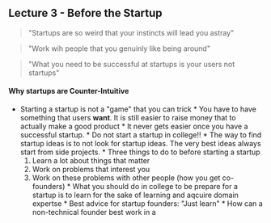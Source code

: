 ## Lecture 3 - Before the Startup 

> "Startups are so weird that your instincts will lead you astray"

> "Work wih  people that you genuinly like being around"

> "What you need to be successful at startups is your users not startups" 

#### Why startups are Counter-Intuitive
   * Starting a startup is not a "game" that you can trick 
    * You have to have something that users **want**. It is still easier to raise money 
    that to actually make a good product
    * It never gets easier once you have a successful startup. 
    * Do not start a startup in college!! 
    * The way to find startup ideas is to not look for startup ideas. The very best ideas 
    always start from side projects.
    * Three things to do to before starting a startup 
        1. Learn a lot about things that matter
        2. Work on problems that interest you
        3. Work on these problems with other people (how you get co-founders) 
    * What you should do in college to be prepare for a startup is to learn for the sake of 
    learning and aqcuire domain expertse
    * Best advice for startup founders: "Just learn"
    * How can a non-technical founder best work in a 


